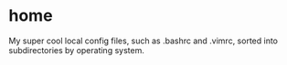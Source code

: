 # home
My super cool local config files, such as .bashrc and .vimrc, sorted into subdirectories by operating system.
